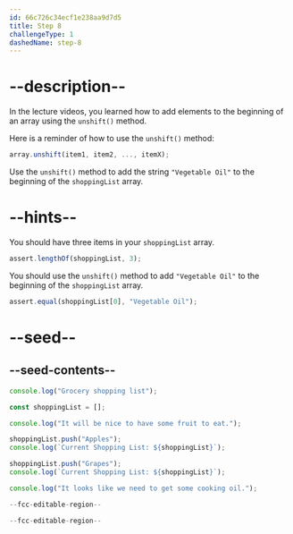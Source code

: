 ```yaml
---
id: 66c726c34ecf1e238aa9d7d5
title: Step 8
challengeType: 1
dashedName: step-8
---
```


# --description--

In the lecture videos, you learned how to add elements to the beginning of an array using the `unshift()` method. 

Here is a reminder of how to use the `unshift()` method:

```js
array.unshift(item1, item2, ..., itemX);
```

Use the `unshift()` method to add the string `"Vegetable Oil"` to the beginning of the `shoppingList` array.

# --hints--

You should have three items in your `shoppingList` array.

```js
assert.lengthOf(shoppingList, 3);
```

You should use the `unshift()` method to add `"Vegetable Oil"` to the beginning of the `shoppingList` array.

```js
assert.equal(shoppingList[0], "Vegetable Oil");
```

# --seed--

## --seed-contents--

```js
console.log("Grocery shopping list");

const shoppingList = [];

console.log("It will be nice to have some fruit to eat.");

shoppingList.push("Apples");
console.log(`Current Shopping List: ${shoppingList}`);

shoppingList.push("Grapes");
console.log(`Current Shopping List: ${shoppingList}`);

console.log("It looks like we need to get some cooking oil.");

--fcc-editable-region--

--fcc-editable-region--
```
